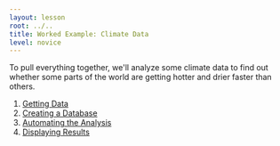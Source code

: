 ```yaml
---
layout: lesson
root: ../..
title: Worked Example: Climate Data
level: novice
---
```

To pull everything together,
we'll analyze some climate data to find out
whether some parts of the world are getting hotter and drier faster than others.

<div class="toc" markdown="1">

1.  [Getting Data](01-get.html)
2.  [Creating a Database](02-db.html)
3.  [Automating the Analysis](03-analysis.html)
4.  [Displaying Results](04-display.html)

</div>

